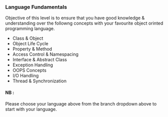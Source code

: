 ### Language Fundamentals
Objective of this level is to ensure that you have good knowledge & understanding over the followng concepts with your favourite object orinted programming language.

* Class & Object
* Object Life Cycle
* Property & Method
* Access Control & Namespacing
* Interface & Abstract Class
* Exception Handling
* OOPS Concepts
* I/O Handling
* Thread & Synchronization

#### NB :
Please choose your language above from the branch dropdown above to start with your language.







